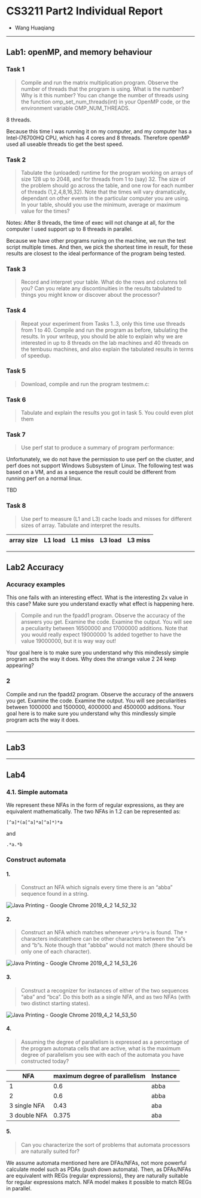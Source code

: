 # CS3211 Part2 Individual Report

* Wang Huaqiang

---

## Lab1: openMP, and memory behaviour

### Task 1

> Compile and run the matrix multiplication program. Observe the number of threads that the program is using. What is the number? Why is it this number? You can change the number of threads using the function omp_set_num_threads(int) in your OpenMP code, or the environment variable OMP_NUM_THREADS.

8 threads. 

Because this time I was running it on my computer, and my computer has a Intel-I76700HQ CPU, which has 4 cores and 8 threads. Therefore openMP used all useable threads tio get the best speed.

### Task 2 

>Tabulate the (unloaded) runtime for the program working on arrays of size 128 up to 2048, and for threads from 1 to (say) 32. The size of the problem should go across the table, and one row for each number of threads (1,2,4,8,16,32). Note that the times will vary dramatically, dependant on other events in the particular computer you are using. In your table, should you use the minimum, average or maximum value for the times?

Notes: After 8 threads, the time of exec will not change at all, for the computer I used support up to 8 threads in parallel.

Because we have other programs runing on the machine, we run the test script multiple times. And then, we pick the shortest time in result, for these results are closest to the ideal performance of the program being tested.

### Task 3

> Record and interpret your table. What do the rows and columns tell you? Can you relate any discontinuities in the results tabulated to things you might know or discover about the processor?

### Task 4 

> Repeat your experiment from Tasks 1..3, only this time use threads from 1 to 40. Compile and run the program as before, tabulating the results. In your writeup, you should be able to explain why we are interested in up to 8 threads on the lab machines and 40 threads on the tembusu machines, and also explain the tabulated results in terms of speedup.

### Task 5

> Download, compile and run the program testmem.c:

### Task 6 

> Tabulate and explain the results you got in task 5. You could even plot them

### Task 7

> Use perf stat to produce a summary of program performance:

Unfortunately, we do not have the permission to use perf on the cluster, and perf does not support Windows Subsystem of Linux. The following test was based on a VM, and as a sequence the result could be different from running perf on a normal linux. 

TBD


### Task 8

> Use perf to measure (L1 and L3) cache loads and misses for different sizes of array. Tabulate and interpret the results.

array size|L1 load|L1 miss|L3 load|L3 miss
-|-|-|-|-

---

## Lab2 Accuracy

### Accuracy examples

This one fails with an interesting effect. What is the interesting 2x value in this case? Make sure you understand exactly what effect is happening here.

> Compile and run the fpadd1 program. Observe the accuracy of the answers you get. Examine the code. Examine the output. You will see a peculiarity between 16500000 and 17000000 additions. Note that you would really expect 19000000 1s added together to have the value 19000000, but it is way way out!

Your goal here is to make sure you understand why this mindlessly simple program acts the way it
does. Why does the strange value 2
24 keep appearing?

### 2

Compile and run the fpadd2 program. Observe the accuracy of the answers you get. Examine
the code. Examine the output. You will see peculiarities between 1000000 and 1500000, 4000000
and 4500000 additions. Your goal here is to make sure you understand why this mindlessly
simple program acts the way it does.

### 

---

## Lab3

---

## Lab4

### 4.1. Simple automata

We represent these NFAs in the form of regular expressions, as they are equivalent mathematically. The two NFAs in 1.2 can be represented as:

```re
[^a]*(a[^a]*a[^a]*)*a
```

and

```re
.*a.*b
```

### Construct automata

#### 1. 

> Construct an NFA which signals every time there is an “abba” sequence found in a string.

![Java Printing - Google Chrome 2019_4_2 14_52_32](/assets/Java%20Printing%20-%20Google%20Chrome%202019_4_2%2014_52_32.png)

#### 2. 

> Construct an NFA which matches whenever `a*b*b*a` is found. The `*` characters indicatethere can be other characters between the “a”s and “b”s. Note though that “abbba” would not match (there should be only one of each character).

![Java Printing - Google Chrome 2019_4_2 14_53_26](/assets/Java%20Printing%20-%20Google%20Chrome%202019_4_2%2014_53_26.png)

#### 3. 

> Construct a recognizer for instances of either of the two sequences “aba” and “bca”. Do this both as a single NFA, and as two NFAs (with two distinct starting states).

![Java Printing - Google Chrome 2019_4_2 14_53_50](/assets/Java%20Printing%20-%20Google%20Chrome%202019_4_2%2014_53_50.png)

#### 4.

> Assuming the degree of parallelism is expressed as a percentage of the program automata cells that are active, what is the maximum degree of parallelism you see with each of the automata you have constructed today?

NFA|maximum degree of parallelism|Instance
-|-|-
1|0.6|abba
2|0.6|abba
3 single NFA|0.43|aba
3 double NFA|0.375|aba

#### 5.

> Can you characterize the sort of problems that automata processors are naturally suited for?

We assume automata mentioned here are DFAs/NFAs, not more powerful calculate model such as PDAs (push down automata). Then, as DFAs/NFAs are equivalent with REGs (regular expressions), they are naturally suitable for regular expressions match. NFA model makes it possible to match REGs in parallel.  